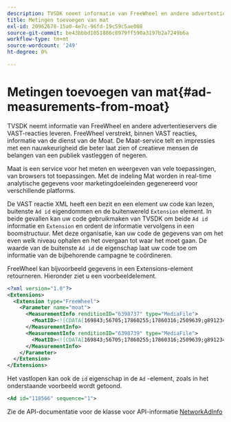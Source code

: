 ```yaml
---
description: TVSDK neemt informatie van FreeWheel en andere advertentieservers die VAST-reacties leveren. FreeWheel verstrekt, binnen VAST reacties, informatie van de dienst van de Moat. De Maat-service telt en impressies met een nauwkeurigheid die beter laat zien of creatieve mensen de belangen van een publiek vastleggen of negeren.
title: Metingen toevoegen van mat
exl-id: 20962678-15a0-4e7c-96fd-19c59c5ae008
source-git-commit: be43bbbd1051886c8979ff590a3197b2a7249b6a
workflow-type: tm+mt
source-wordcount: '249'
ht-degree: 0%

---
```


# Metingen toevoegen van mat{#ad-measurements-from-moat}

TVSDK neemt informatie van FreeWheel en andere advertentieservers die VAST-reacties leveren. FreeWheel verstrekt, binnen VAST reacties, informatie van de dienst van de Moat. De Maat-service telt en impressies met een nauwkeurigheid die beter laat zien of creatieve mensen de belangen van een publiek vastleggen of negeren.

Maat is een service voor het meten en weergeven van vele toepassingen, van browsers tot toepassingen. Met de indeling Mat worden in real-time analytische gegevens voor marketingdoeleinden gegenereerd voor verschillende platforms.

De VAST reactie XML heeft een bezit en een element uw code kan lezen, buitenste `Ad id` eigendommen en de buitenwereld `Extension` element. In beide gevallen kan uw code gebruikmaken van TVSDK om beide `Ad id` informatie en `Extension` en ordent de informatie vervolgens in een boomstructuur. Met deze organisatie, kan uw code de gegevens van om het even welk niveau ophalen en het overgaan tot waar het moet gaan. De waarde van de buitenste `Ad id` de eigenschap laat uw code toe om informatie van de bijbehorende campagne te coördineren.

FreeWheel kan bijvoorbeeld gegevens in een Extensions-element retourneren. Hieronder ziet u een voorbeeldelement.

```xml
<?xml version="1.0"?> 
<Extensions> 
  <Extension type="FreeWheel"> 
    <Parameter name="moat"> 
      <MeasurementInfo renditionID="6398737" type="MediaFile"> 
        <MoatID><![CDATA[169843;56705;17860255;17860316;2509639;g8912342;103311138;g436558;530633]]></MoatID> 
      </MeasurementInfo> 
      <MeasurementInfo renditionID="6398739" type="MediaFile"> 
        <MoatID><![CDATA[169843;56705;17860255;17860316;2509639;g8912342;103311138;g436558;530633]]></MoatID> 
      </MeasurementInfo> 
    </Parameter> 
  </Extension> 
</Extensions> 
```

Het vastlopen kan ook de `id` eigenschap in de `Ad` -element, zoals in het onderstaande voorbeeld wordt getoond.

```xml
<Ad id="118566" sequence="1">
```

Zie de API-documentatie voor de klasse voor API-informatie [NetworkAdInfo](https://help.adobe.com/en_US/primetime/api/psdk/javadoc_2.7/)
